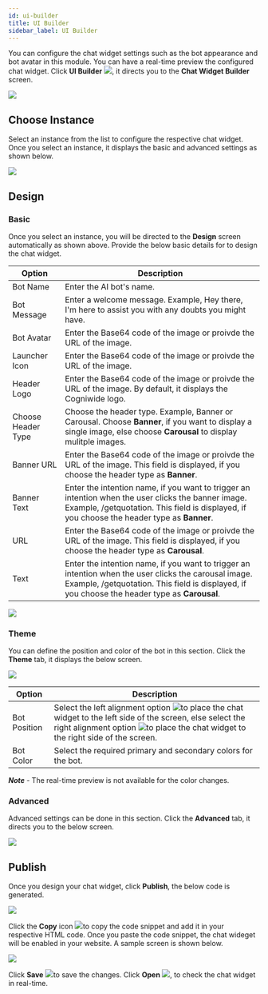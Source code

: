 ```yaml
---
id: ui-builder
title: UI Builder
sidebar_label: UI Builder
---
```


You can configure the chat widget settings such as the bot appearance and bot avatar in this module. You can have a real-time preview the configured chat widget. Click **UI Builder** ![](assets\CA_85.png), it directs you to the **Chat Widget Builder** screen.

![](assets\CA_86.png)



## Choose Instance

Select an instance from the list to configure the respective chat widget. Once you select an instance, it displays the basic and advanced settings as shown below.

![](assets\CA_87.png)

## Design

### Basic

Once you select an instance, you will be directed to the **Design** screen automatically as shown above. Provide the below basic details for to design the chat widget.

| Option             | Description                                                  |
| ------------------ | ------------------------------------------------------------ |
| Bot Name           | Enter the AI bot's name.                                     |
| Bot Message        | Enter a welcome message. Example, Hey there, I'm here to assist you with any doubts you might have. |
| Bot Avatar         | Enter the Base64 code of the image or proivde the URL of the image. |
| Launcher Icon      | Enter the Base64 code of the image or proivde the URL of the image. |
| Header Logo        | Enter the Base64 code of the image or proivde the URL of the image. By default, it displays the Cogniwide logo. |
| Choose Header Type | Choose the header type. Example, Banner or Carousal. Choose **Banner**, if you want to display a single image, else choose **Carousal** to display mulitple images. |
| Banner URL         | Enter the Base64 code of the image or proivde the URL of the image. This field is displayed, if you choose the header type as **Banner**. |
| Banner Text        | Enter the intention name, if you want to trigger an intention when the user clicks the banner image. Example, /getquotation. This field is displayed, if you choose the header type as **Banner**. |
| URL                | Enter the Base64 code of the image or proivde the URL of the image. This field is displayed, if you choose the header type as **Carousal**. |
| Text               | Enter the intention name, if you want to trigger an intention when the user clicks the carousal image. Example, /getquotation. This field is displayed, if you choose the header type as **Carousal**. |

![](assets\CA_88.png)

### Theme

You can define the position and color of the bot in this section. Click the **Theme** tab, it displays the below screen.

![](assets\CA_89.png)

| Option       | Description                                                  |
| ------------ | ------------------------------------------------------------ |
| Bot Position | Select the left alignment option ![](assets\CA_90.png)to place the chat widget to the left side of the screen, else select the right alignment option ![](assets\CA_91.png)to place the chat widget to the right side of the screen. |
| Bot Color    | Select the required primary and secondary colors for the bot. |

***Note*** - The real-time preview is not available for the color changes.

### Advanced

Advanced settings can be done in this section. Click the **Advanced** tab, it directs you to the below screen.

![](assets\CA_92.png)

## Publish

Once you design your chat widget, click **Publish**, the below code is generated.

![](assets\CA_95.png)

Click the **Copy** icon ![](assets\CA_96.png)to copy the code snippet and add it in your respective HTML code. Once you paste the code snippet, the chat wideget will be enabled in your website. A sample screen is shown below.

![](assets\CA_97png.png)

Click **Save** ![](assets\CA_98.png)to save the changes. Click **Open** ![](assets\CA_99.png), to check the chat widget in real-time.